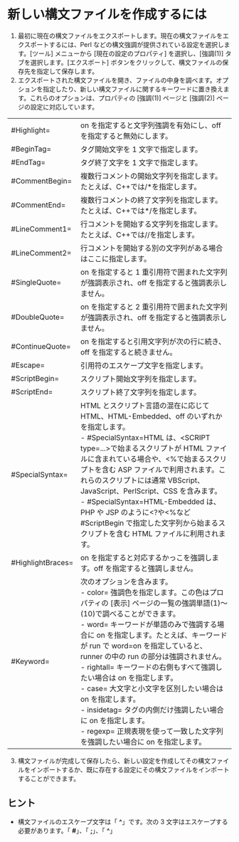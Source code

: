 # 新しい構文ファイルを作成するには

1. 最初に現在の構文ファイルをエクスポートします。現在の構文ファイルをエクスポートするには、Perl
などの構文強調が提供されている設定を選択します。\[ツール\] メニューから \[現在の設定のプロパティ\] を選択し、\[強調(1)\]
タブを選択します。\[エクスポート\] ボタンをクリックして、構文ファイルの保存先を指定して保存します。
2. エクスポートされた構文ファイルを開き、ファイルの中身を調べます。オプションを指定したり、新しい構文ファイルに関するキーワードに置き換えます。これらのオプションは、プロパティの
\[強調(1)\] ページと \[強調(2)\] ページの設定に対応しています。

|     |     |
| --- | --- |
| #Highlight= | on を指定すると文字列強調を有効にし、off を指定すると無効にします。 |
| #BeginTag= | タグ開始文字を 1 文字で指定します。 |
| #EndTag= | タグ終了文字を 1 文字で指定します。 |
| #CommentBegin= | 複数行コメントの開始文字列を指定します。たとえば、C++では/\*を指定します。 |
| #CommentEnd= | 複数行コメントの終了文字列を指定します。たとえば、C++では\*/を指定します。 |
| #LineComment1= | 行コメントを開始する文字列を指定します。たとえば、C++では//を指定します。 |
| #LineComment2= | 行コメントを開始する別の文字列がある場合はここに指定します。 |
| #SingleQuote= | on を指定すると 1 重引用符で囲まれた文字列が強調表示され、off を指定すると強調表示しません。 |
| #DoubleQuote= | on を指定すると 2 重引用符で囲まれた文字列が強調表示され、off を指定すると強調表示しません。 |
| #ContinueQuote= | on を指定すると引用文字列が次の行に続き、off を指定すると続きません。 |
| #Escape= | 引用符のエスケープ文字を指定します。 |
| #ScriptBegin= | スクリプト開始文字列を指定します。 |
| #ScriptEnd= | スクリプト終了文字列を指定します。 |
| #SpecialSyntax= | HTML とスクリプト言語の混在に応じて HTML、HTML-Embedded、off のいずれかを指定します。<br>- #SpecialSyntax=HTML は、\<SCRIPT   type=...\>で始まるスクリプトが HTML ファイルに含まれている場合や、<%で始まるスクリプトを含む ASP ファイルで利用されます。これらのスクリプトには通常 VBScript、JavaScript、PerlScript、CSS を含みます。<br>- #SpecialSyntax=HTML-Embedded は、PHP や JSP のように<?や<%など #ScriptBegin で指定した文字列から始まるスクリプトを含む HTML ファイルに利用されます。 |
| #HighlightBraces= | on を指定すると対応するかっこを強調します。off を指定すると強調しません。 |
| #Keyword= | 次のオプションを含みます。<br>- color= 強調色を指定します。この色はプロパティの \[表示\] ページの一覧の強調単語(1)～(10)で調べることができます。<br>- word=   キーワードが単語のみで強調する場合に on を指定します。たとえば、キーワードが run で word=on を指定していると、runner の中の run の部分は強調されません。<br>- rightall= キーワードの右側もすべて強調したい場合は on を指定します。<br>- case= 大文字と小文字を区別したい場合は on を指定します。<br>- insidetag= タグの内側だけ強調したい場合に on を指定します。<br>- regexp= 正規表現を使って一致した文字列を強調したい場合に on を指定します。 |

3. 構文ファイルが完成して保存したら、新しい設定を作成してその構文ファイルをインポートするか、既に存在する設定にその構文ファイルをインポートすることができます。

## ヒント

- 構文ファイルのエスケープ文字は「 **^**」です。次の 3 文字はエスケープする必要があります。「 **#**」、「 **;**」、「 **^**」
